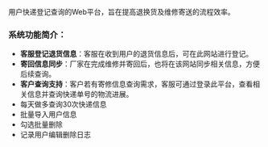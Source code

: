 用户快递登记查询的Web平台，旨在提高退换货及维修寄送的流程效率。

### 系统功能简介：

- **客服登记退货信息**：客服在收到用户的退货信息后，可在此网站进行登记。
- **寄回信息同步**：厂家在完成维修并寄回后，也将在该网站同步相关信息，方便后续查询。
- **客户查询支持**：客户若有寄修信息查询需求，客服可通过登录此平台，查看相关信息并查询快递单号的物流进展。
- 每天做多查询30次快递信息
- 批量导入用户信息
- 勾选批量删除
- 记录用户编辑删除日志